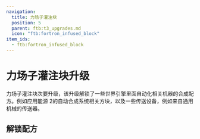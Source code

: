 ```yaml
---
navigation:
  title: 力场子灌注块
  position: 5
  parent: ftb:t3_upgrades.md
  icon: "ftb:fortron_infused_block"
item_ids:
  - ftb:fortron_infused_block
---
```

# 力场子灌注块升级

<ItemImage id="ftb:fortron_infused_block" scale="3" />

<Color id="aqua">力场子灌注块</Color>次要升级，该升级解锁了一些<Color id="gold">世界引擎</Color>里面自动化相关机器的合成配方。例如<Color id="gold">应用能源 2</Color>的自动合成系统相关方块，以及一些传送设备，例如来自<Color id="gold">通用机械</Color>的<Color id="light_purple">传送器</Color>。

## 解锁配方

<ItemGrid>
  <ItemIcon id="justdirethings:portalgun_v2" />
  <ItemIcon id="mekanism:advanced_tier_installer" />
  <ItemIcon id="mekanism:teleporter" />
  <ItemIcon id="enderio:travel_anchor" />
  <ItemIcon id="laserio:logic_chip" />
  <ItemIcon id="ae2:controller" />
  <ItemIcon id="ae2:crafting_unit" />
  <ItemIcon id="modularrouters:modular_router" />

</ItemGrid>
